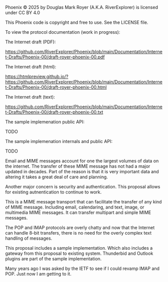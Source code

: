

Phoenix © 2025 by Douglas Mark Royer (A.K.A. RiverExplorer) is licensed under CC BY 4.0

This Phoenix code is copyright and free to use.
See the LICENSE file.

To view the protocol documentation (work in progress):

 The Internet draft (PDF):

https://github.com/RiverExplorer/Phoenix/blob/main/Documentation/Internet-Drafts/Phoenix-00/draft-royer-phoenix-00.pdf

 The Internet draft (html):

https://htmlpreview.github.io/?https://github.com/RiverExplorer/Phoenix/blob/main/Documentation/Internet-Drafts/Phoenix-00/draft-royer-phoenix-00.html

 The Internet draft (text):

https://github.com/RiverExplorer/Phoenix/blob/main/Documentation/Internet-Drafts/Phoenix-00/draft-royer-phoenix-00.txt

 The sample implemenation public API:

 TODO

 The sample implemenation internals and public API:

 TODO

Email and MIME messages account for one the largest volumes of data on the
internet.
The transfer of these MIME message has not had a major updated in decades.
Part of the reason is that it is very important data and altering it
takes a great deal of care and planning.

Another major concern is security and authentication.
This proposal allows for existing autnentication to continue to work.

This is a MIME message transport that can facilitate
the transfer of any kind of MIME message. Including email, calendaring,
and text, image, or multimedia MIME messages.
It can transfer multipart and simple MIME messages.

The POP and IMAP protocols are overly chatty and now that the Internet
can handle 8-bit transfers, there is no need for the overly complex
text handling of messages.

This proposal includes a sample implementation.
Which also includes a gateway from this proposal to existing system.
Thunderbid and Outlook plugins are part of the sample implementation.

Many years ago I was asked by the IETF to see if I could revamp IMAP and POP.
Just now I am getting to it.
